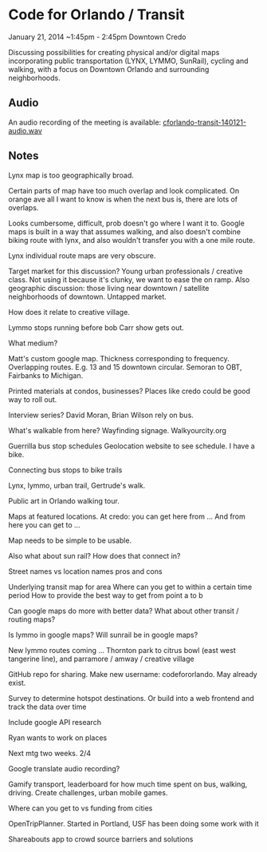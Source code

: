 # Code for Orlando / Transit

January 21, 2014
~1:45pm - 2:45pm
Downtown Credo

Discussing possibilities for creating physical and/or digital maps incorporating public transportation (LYNX, LYMMO, SunRail), cycling and walking, with a focus on Downtown Orlando and surrounding neighborhoods.

## Audio

An audio recording of the meeting is available: [cforlando-transit-140121-audio.wav](cforlando-transit-140121-audio.wav)

## Notes

Lynx map is too geographically broad.

Certain parts of map have too much overlap and look complicated. On orange ave all I want to know is when the next bus is, there are lots of overlaps.

Looks cumbersome, difficult, prob doesn't go where I want it to.
Google maps is built in a way that assumes walking, and also doesn't combine biking route with lynx, and also wouldn't transfer you with a one mile route.

Lynx individual route maps are very obscure.

Target market for this discussion? Young urban professionals / creative class. Not using it because it's clunky, we want to ease the on ramp. Also geographic discussion: those living near downtown / satellite neighborhoods of downtown. Untapped market.

How does it relate to creative village.

Lymmo stops running before bob Carr show gets out.

What medium?

Matt's custom google map. Thickness corresponding to frequency. Overlapping routes. E.g. 13 and 15 downtown circular. Semoran to OBT, Fairbanks to Michigan.

Printed materials at condos, businesses? Places like credo could be good way to roll out.

Interview series? David Moran, Brian Wilson rely on bus.

What's walkable from here? Wayfinding signage. Walkyourcity.org

Guerrilla bus stop schedules
Geolocation website to see schedule. I have a bike.

Connecting bus stops to bike trails

Lynx, lymmo, urban trail, Gertrude's walk.

Public art in Orlando walking tour.

Maps at featured locations. At credo: you can get here from ... And from here you can get to ...

Map needs to be simple to be usable.

Also what about sun rail? How does that connect in?

Street names vs location names pros and cons

Underlying transit map for area
Where can you get to within a certain time period
How to provide the best way to get from point a to b

Can google maps do more with better data? What about other transit / routing maps?

Is lymmo in google maps?
Will sunrail be in google maps?

New lymmo routes coming ... Thornton park to citrus bowl (east west tangerine line), and parramore / amway / creative village

GitHub repo for sharing. Make new username: codefororlando. May already exist.

Survey to determine hotspot destinations. Or build into a web frontend and track the data over time

Include google API research

Ryan wants to work on places

Next mtg two weeks. 2/4

Google translate audio recording?

Gamify transport, leaderboard for how much time spent on bus, walking, driving. Create challenges, urban mobile games.

Where can you get to vs funding from cities

OpenTripPlanner. Started in Portland, USF has been doing some work with it

Shareabouts app to crowd source barriers and solutions